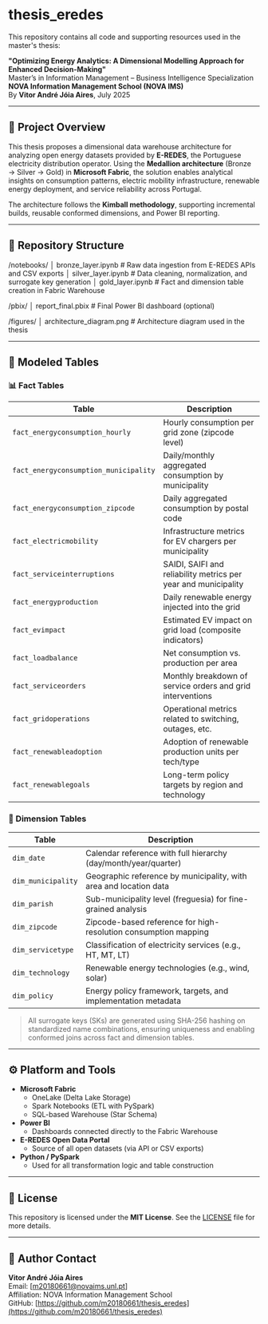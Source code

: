 # thesis_eredes

This repository contains all code and supporting resources used in the master's thesis:

**"Optimizing Energy Analytics: A Dimensional Modelling Approach for Enhanced Decision-Making"**  
Master’s in Information Management – Business Intelligence Specialization  
**NOVA Information Management School (NOVA IMS)**  
By **Vitor André Jóia Aires**, July 2025

---

## 🧭 Project Overview

This thesis proposes a dimensional data warehouse architecture for analyzing open energy datasets provided by **E-REDES**, the Portuguese electricity distribution operator. Using the **Medallion architecture** (Bronze → Silver → Gold) in **Microsoft Fabric**, the solution enables analytical insights on consumption patterns, electric mobility infrastructure, renewable energy deployment, and service reliability across Portugal.

The architecture follows the **Kimball methodology**, supporting incremental builds, reusable conformed dimensions, and Power BI reporting.

---

## 📁 Repository Structure

/notebooks/
│ bronze_layer.ipynb # Raw data ingestion from E-REDES APIs and CSV exports
│ silver_layer.ipynb # Data cleaning, normalization, and surrogate key generation
│ gold_layer.ipynb # Fact and dimension table creation in Fabric Warehouse

/pbix/
│ report_final.pbix # Final Power BI dashboard (optional)

/figures/
│ architecture_diagram.png # Architecture diagram used in the thesis


---

## 🧱 Modeled Tables

### 📊 Fact Tables
| Table                          | Description |
|-------------------------------|-------------|
| `fact_energyconsumption_hourly`    | Hourly consumption per grid zone (zipcode level) |
| `fact_energyconsumption_municipality` | Daily/monthly aggregated consumption by municipality |
| `fact_energyconsumption_zipcode`     | Daily aggregated consumption by postal code |
| `fact_electricmobility`              | Infrastructure metrics for EV chargers per municipality |
| `fact_serviceinterruptions`         | SAIDI, SAIFI and reliability metrics per year and municipality |
| `fact_energyproduction`             | Daily renewable energy injected into the grid |
| `fact_evimpact`                     | Estimated EV impact on grid load (composite indicators) |
| `fact_loadbalance`                  | Net consumption vs. production per area |
| `fact_serviceorders`                | Monthly breakdown of service orders and grid interventions |
| `fact_gridoperations`              | Operational metrics related to switching, outages, etc. |
| `fact_renewableadoption`           | Adoption of renewable production units per tech/type |
| `fact_renewablegoals`              | Long-term policy targets by region and technology |

### 🧭 Dimension Tables
| Table            | Description |
|------------------|-------------|
| `dim_date`           | Calendar reference with full hierarchy (day/month/year/quarter) |
| `dim_municipality`   | Geographic reference by municipality, with area and location data |
| `dim_parish`         | Sub-municipality level (freguesia) for fine-grained analysis |
| `dim_zipcode`        | Zipcode-based reference for high-resolution consumption mapping |
| `dim_servicetype`    | Classification of electricity services (e.g., HT, MT, LT) |
| `dim_technology`     | Renewable energy technologies (e.g., wind, solar) |
| `dim_policy`         | Energy policy framework, targets, and implementation metadata |

> All surrogate keys (SKs) are generated using SHA-256 hashing on standardized name combinations, ensuring uniqueness and enabling conformed joins across fact and dimension tables.

---

## ⚙️ Platform and Tools

- **Microsoft Fabric**
  - OneLake (Delta Lake Storage)
  - Spark Notebooks (ETL with PySpark)
  - SQL-based Warehouse (Star Schema)
- **Power BI**
  - Dashboards connected directly to the Fabric Warehouse
- **E-REDES Open Data Portal**
  - Source of all open datasets (via API or CSV exports)
- **Python / PySpark**
  - Used for all transformation logic and table construction

---

## 📘 License

This repository is licensed under the **MIT License**. See the [LICENSE](./LICENSE) file for more details.

---

## 📩 Author Contact

**Vitor André Jóia Aires**  
Email: [m20180661@novaims.unl.pt]  
Affiliation: NOVA Information Management School  
GitHub: [https://github.com/m20180661/thesis_eredes](https://github.com/m20180661/thesis_eredes)
